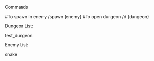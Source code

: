 Commands

#To spawn in enemy
/spawn {enemy}
#To open dungeon
/d {dungeon}

Dungeon List:

test_dungeon

Enemy List:

snake
